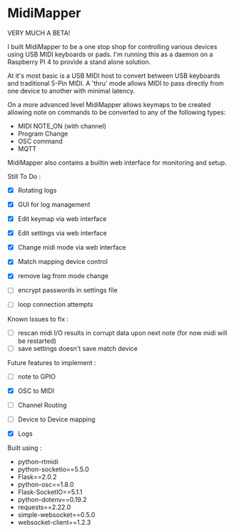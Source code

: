 # MidiMapper

VERY MUCH A BETA!

I built MidiMapper to be a one stop shop for controlling various devices using USB MIDI keyboards or pads.  I'm running this as a daemon on a Raspberry PI 4 to provide a stand alone solution.

At it's most basic is a USB MIDI host to convert between USB keyboards and traditional 5-Pin MIDI. A 'thru' mode allows MIDI to pass directly from one device to another with minimal latency.

On a more advanced level MidiMapper allows keymaps to be created allowing note on commands to be converted to any of the following types:

- MIDI NOTE_ON (with channel)
- Program Change
- OSC command
- MQTT

MidiMapper also contains a builtin web interface for monitoring and setup.

Still To Do :
- [x] Rotating logs
- [x] GUI for log management
- [x] Edit keymap via web interface
- [x] Edit settings via web interface
- [x] Change midi mode via web interface
- [x] Match mapping device control
- [x] remove lag from mode change
- [ ] encrypt passwords in settings file
- [ ] loop connection attempts


Known Issues to fix :
- [ ] rescan midi I/O results in corrupt data upon next note (for now midi will be restarted)
- [ ] save settings doesn't save match device

Future features to implement :
- [ ] note to GPIO
- [x] OSC to MIDI
- [ ] Channel Routing
- [ ] Device to Device mapping
- [X] Logs


Built using :
- python-rtmidi
- python-socketio==5.5.0
- Flask==2.0.2
- python-osc==1.8.0
- Flask-SocketIO==5.1.1
- python-dotenv==0.19.2
- requests==2.22.0
- simple-websocket==0.5.0
- websocket-client==1.2.3
